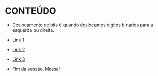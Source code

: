 # CONTEÚDO

- Deslocamento de bits é quando deslocamos digitos binários para a esquerda ou direita.


- [Link 1](https://play.golang.org/p/7MOnbhx4R4)
- [Link 2](https://splice.com/blog/iota-elegant-...)
- [Link 3](https://medium.com/learning-the-go-pr...)

- Fim da sessão. Massa!
